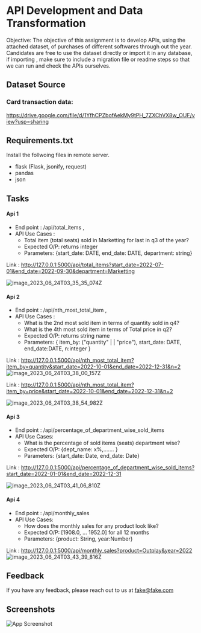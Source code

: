# API Development and Data Transformation

Objective: The objective of this assignment is to develop APIs, using the attached dataset, of
purchases of different softwares through out the year. Candidates are free to use the dataset
directly or import it in any database, if importing , make sure to include a migration file or
readme steps so that we can run and check the APIs ourselves.


## Dataset Source

### Card transaction data: 
https://drive.google.com/file/d/1YfhCPZbofAekMy9tPH_7ZXChVX8w_OUF/view?usp=sharing


## Requirements.txt

Install the follwoing files in remote server.
- flask (Flask, jsonify, request)
- pandas
- json
## Tasks

#### Api 1
 - End point : /api/total_items ,
 - API Use Cases :
   - Total item (total seats) sold in Marketting for last in q3 of the year?
   - Expected O/P: returns integer
   - Parameters: {start_date: DATE, end_date: DATE, department: string}

Link : http://127.0.0.1:5000/api/total_items?start_date=2022-07-01&end_date=2022-09-30&department=Marketting

![image_2023_06_24T03_35_35_074Z](https://github.com/RaghavAggarwal1040/API-Development-Data-Transformation/assets/66468678/9e873b3e-ae0e-4f46-80c2-fc947849cfae)



#### Api 2
 - End point : /api/nth_most_total_item ,
 - API Use Cases :
   -  What is the 2nd most sold item in terms of quantity sold in q4?
   -  What is the 4th most sold item in terms of Total price in q2?
   - Expected O/P: returns string name
   - Parameters: { item_by: ("quantity" | | "price"), start_date: DATE, end_date:DATE, n:integer }

Link : http://127.0.0.1:5000/api/nth_most_total_item?item_by=quantity&start_date=2022-10-01&end_date=2022-12-31&n=2
![image_2023_06_24T03_38_00_157Z](https://github.com/RaghavAggarwal1040/API-Development-Data-Transformation/assets/66468678/948a33d6-8c20-4660-8282-80a02f1cd2ed)

Link : http://127.0.0.1:5000/api/nth_most_total_item?item_by=price&start_date=2022-10-01&end_date=2022-12-31&n=2

![image_2023_06_24T03_38_54_982Z](https://github.com/RaghavAggarwal1040/API-Development-Data-Transformation/assets/66468678/b6b4bcd0-6381-4a67-accc-6c68e1f24ef2)



#### Api 3
  - End point : /api/percentage_of_department_wise_sold_items
  - API Use Cases:
    - What is the percentage of sold items (seats) department wise?
    - Expected O/P: {dept_name: x%,……. }
    - Parameters: {start_date: Date, end_date: Date}

Link : http://127.0.0.1:5000/api/percentage_of_department_wise_sold_items?start_date=2022-01-01&end_date=2022-12-31

![image_2023_06_24T03_41_06_810Z](https://github.com/RaghavAggarwal1040/API-Development-Data-Transformation/assets/66468678/02a5d5a3-7779-4a59-98c2-7ccfb3748623)



#### Api 4

  - End point : /api/monthly_sales
  - API Use Cases:
      - How does the monthly sales for any product look like?
      - Expected O/P: [1908.0, … 1952.0] for all 12 months
      - Parameters: {product: String, year:Number}

Link :  http://127.0.0.1:5000/api/monthly_sales?product=Outplay&year=2022
![image_2023_06_24T03_43_39_816Z](https://github.com/RaghavAggarwal1040/API-Development-Data-Transformation/assets/66468678/a59c36b8-6335-4eac-b75c-284df37ed17a)


## Feedback

If you have any feedback, please reach out to us at fake@fake.com


## Screenshots

![App Screenshot](C:\Users\Ragha\Downloads\image_2023_06_24T03_35_35_074Z.png)

